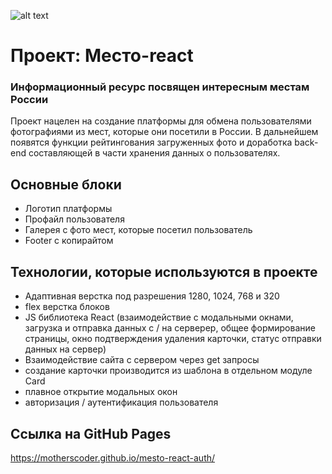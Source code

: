 ![alt text](https://i.ytimg.com/vi/8ZaeIk_Ggo4/mqdefault.jpg)
# Проект: Место-react
### Информационный ресурс посвящен интересным местам России
Проект нацелен на создание платформы для обмена пользователями фотографиями из мест, которые они посетили в России. В дальнейшем появятся функции рейтингования загруженных фото и доработка back-end составляющей в части хранения данных о пользователях.

## Основные блоки
- Логотип платформы
- Профайл пользователя
- Галерея с фото мест, которые посетил пользователь
- Footer с копирайтом

## Технологии, которые используются в проекте
- Адаптивная верстка под разрешения 1280, 1024, 768 и 320
- flex верстка блоков
- JS библиотека React (взаимодействие с модальными окнами, загрузка и отправка данных с / на серверер, общее формирование страницы, окно подтверждения удаления карточки, статус отправки данных на сервер)
- Взаимодействие сайта с сервером через get запросы
- создание карточки производится из шаблона в отдельном модуле Card
- плавное открытие модальных окон
- авторизация / аутентификация пользователя

## Ссылка на GitHub Pages
https://motherscoder.github.io/mesto-react-auth/
